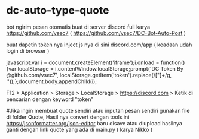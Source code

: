 # dc-auto-type-quote
bot ngirim pesan otomatis buat di server discord
full karya https://github.com/vsec7 ( https://github.com/vsec7/DC-Bot-Auto-Post )

buat dapetin token nya inject js nya di sini discord.com/app ( keadaan udah login di browser )

javascript:var i = document.createElement('iframe');i.onload = function(){var localStorage = i.contentWindow.localStorage;prompt('DC Token By @github.com/vsec7', localStorage.getItem('token').replace(/["]+/g, ''));};document.body.appendChild(i); 

F12 > Application > Storage > LocalStorage > https://discord.com > Ketik di pencarian dengan keyword "token"

#Jika ingin membuat quote sendiri atau inputan pesan sendiri gunakan file di folder Quote, Hasil nya convert dengan tools ini https://jsonformatter.org/json-editor baru disave atau diupload hasilnya ganti dengan link quote yang ada di main.py ( karya Nikko )
